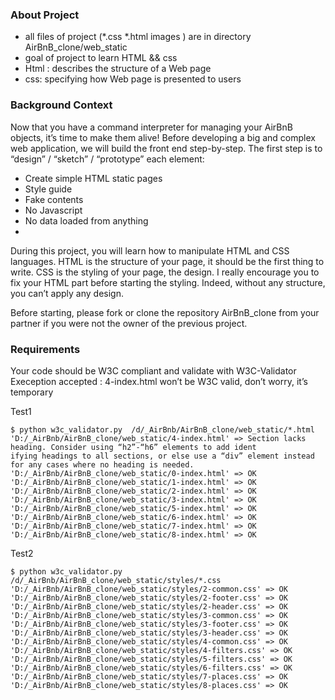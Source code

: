 ### About Project 

- all files of project (*.css *.html images ) are in directory AirBnB_clone/web_static
- goal of project to learn HTML && css 
- Html : describes the structure of a Web page
- css: specifying how Web page is  presented to users

### Background Context
Now that you have a command interpreter for managing your AirBnB objects, it’s time to make them alive!
Before developing a big and complex web application, we will build the front end step-by-step.
The first step is to “design” / “sketch” / “prototype” each element:

- Create simple HTML static pages
- Style guide
- Fake contents
- No Javascript
- No data loaded from anything
- 
During this project, you will learn how to manipulate HTML and CSS languages. HTML is the structure of your page, it should be the first thing to write. CSS is the styling of your page, the design. I really encourage you to fix your HTML part before starting the styling. Indeed, without any structure, you can’t apply any design.

Before starting, please fork or clone the repository AirBnB_clone from your partner if you were not the owner of the previous project.

### Requirements 

Your code should be W3C compliant and validate with W3C-Validator
Exeception accepted : 4-index.html won’t be W3C valid, don’t worry, it’s temporary


Test1 
 ```
$ python w3c_validator.py  /d/_AirBnb/AirBnB_clone/web_static/*.html
'D:/_AirBnb/AirBnB_clone/web_static/4-index.html' => Section lacks heading. Consider using “h2”-“h6” elements to add ident
ifying headings to all sections, or else use a “div” element instead for any cases where no heading is needed.
'D:/_AirBnb/AirBnB_clone/web_static/0-index.html' => OK
'D:/_AirBnb/AirBnB_clone/web_static/1-index.html' => OK
'D:/_AirBnb/AirBnB_clone/web_static/2-index.html' => OK
'D:/_AirBnb/AirBnB_clone/web_static/3-index.html' => OK
'D:/_AirBnb/AirBnB_clone/web_static/5-index.html' => OK
'D:/_AirBnb/AirBnB_clone/web_static/6-index.html' => OK
'D:/_AirBnb/AirBnB_clone/web_static/7-index.html' => OK
'D:/_AirBnb/AirBnB_clone/web_static/8-index.html' => OK
 ```

Test2

 ```
$ python w3c_validator.py  /d/_AirBnb/AirBnB_clone/web_static/styles/*.css
'D:/_AirBnb/AirBnB_clone/web_static/styles/2-common.css' => OK
'D:/_AirBnb/AirBnB_clone/web_static/styles/2-footer.css' => OK
'D:/_AirBnb/AirBnB_clone/web_static/styles/2-header.css' => OK
'D:/_AirBnb/AirBnB_clone/web_static/styles/3-common.css' => OK
'D:/_AirBnb/AirBnB_clone/web_static/styles/3-footer.css' => OK
'D:/_AirBnb/AirBnB_clone/web_static/styles/3-header.css' => OK
'D:/_AirBnb/AirBnB_clone/web_static/styles/4-common.css' => OK
'D:/_AirBnb/AirBnB_clone/web_static/styles/4-filters.css' => OK
'D:/_AirBnb/AirBnB_clone/web_static/styles/5-filters.css' => OK
'D:/_AirBnb/AirBnB_clone/web_static/styles/6-filters.css' => OK
'D:/_AirBnb/AirBnB_clone/web_static/styles/7-places.css' => OK
'D:/_AirBnb/AirBnB_clone/web_static/styles/8-places.css' => OK
 ```


